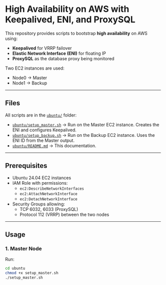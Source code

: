 # High Availability on AWS with Keepalived, ENI, and ProxySQL

This repository provides scripts to bootstrap **high availability** on AWS using:

- **Keepalived** for VRRP failover  
- **Elastic Network Interface (ENI)** for floating IP  
- **ProxySQL** as the database proxy being monitored  

Two EC2 instances are used:
- Node0 → Master
- Node1 → Backup

---

## Files

All scripts are in the [`ubuntu/`](./ubuntu) folder:

- [`ubuntu/setup_master.sh`](./ubuntu/setup_master.sh) → Run on the Master EC2 instance. Creates the ENI and configures Keepalived.  
- [`ubuntu/setup_backup.sh`](./ubuntu/setup_backup.sh) → Run on the Backup EC2 instance. Uses the ENI ID from the Master output.  
- [`ubuntu/README.md`](./ubuntu/README.md) → This documentation.

---

## Prerequisites

- Ubuntu 24.04 EC2 instances  
- IAM Role with permissions:
  - `ec2:DescribeNetworkInterfaces`
  - `ec2:AttachNetworkInterface`
  - `ec2:DetachNetworkInterface`
- Security Groups allowing:
  - TCP 6032, 6033 (ProxySQL)  
  - Protocol 112 (VRRP) between the two nodes  

---

## Usage

### 1. Master Node

Run:

```bash
cd ubuntu
chmod +x setup_master.sh
./setup_master.sh
